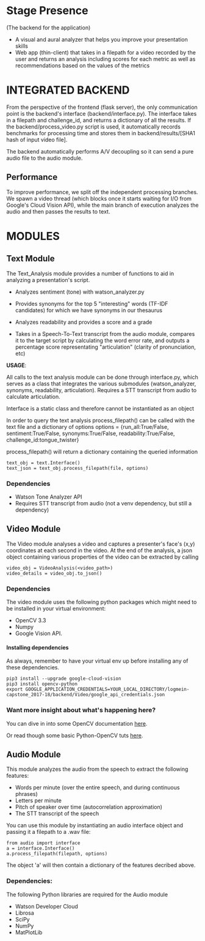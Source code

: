 # Stage Presence
(The backend for the application)

- A visual and aural analyzer that helps you improve your presentation skills
- Web app (thin-client) that takes in a filepath for a video recorded by the user and returns an analysis including scores for each metric as well as recommendations based on the values of the metrics

# INTEGRATED BACKEND

From the perspective of the frontend (flask server), the only communication point is the backend's interface (backend/interface.py). The interface takes in a filepath and challenge_id, and returns a dictionary of all the results. If the backend/process_video.py script is used, it automatically records benchmarks for processing time and stores them in backend/results/\[SHA1 hash of input video file].

The backend automatically performs A/V decoupling so it can send a pure audio file to the audio module.

## Performance

To improve performance, we split off the independent processing branches. We spawn a video thread (which blocks once it starts waiting for I/O from Google's Cloud Vision API), while the main branch of execution analyzes the audio and then passes the results to text.

# MODULES

## Text Module

The Text_Analysis module provides a number of functions to aid in analyzing a presentation's script.

- Analyzes sentiment (tone) with watson_analyzer.py

- Provides synonyms for the top 5 "interesting" words (TF-IDF candidates) for which we have synonyms in our thesaurus

- Analyzes readability and provides a score and a grade

- Takes in a Speech-To-Text transcript from the audio module, compares it to the target script by calculating the word error rate, and outputs a percentage score representating "articulation" (clarity of pronunciation, etc)

**USAGE**:

All calls to the text analysis module can be done through interface.py, which serves as a class that integrates the various submodules (watson_analyzer, synonyms, readability, articulation). Requires a STT transcript from audio to calculate articulation.

Interface is a static class and therefore cannot be instantiated as an object

In order to query the text analysis process_filepath() can be called with the text file and a dictionary of options
    options = {run_all:True/False, sentiment:True/False, synonyms:True/False, readability:True/False, challenge_id:tongue_twister}

process_filepath() will return a dictionary containing the queried information

```
text_obj = text.Interface()
text_json = text_obj.process_filepath(file, options)
```

### Dependencies
* Watson Tone Analyzer API
* Requires STT transcript from audio (not a venv dependency, but still a dependency)

## Video Module

The Video module analyses a video and captures a presenter's face's (x,y) coordinates at each second in the video. At the end of the analysis, a json object containing various properties of the video can be extracted by calling

```
video_obj = VideoAnalysis(<video_path>)
video_details = video_obj.to_json()
```

### Dependencies
The video module uses the following python packages which might need to be installed in your virtual environment:
* OpenCV 3.3
* Numpy
* Google Vision API.

#### Installing dependencies

As always, remember to have your virtual env up before installing any of these dependencies.
```
pip3 install --upgrade google-cloud-vision
pip3 install opencv-python
export GOOGLE_APPLICATION_CREDENTIALS=YOUR_LOCAL_DIRECTORY/logmein-capstone_2017-18/backend/Video/google_api_credentials.json

```

### Want more insight about what's happening here?

You can dive in into some OpenCV documentation [here](https://opencv-python-tutroals.readthedocs.io/en/latest/py_tutorials/py_video/py_lucas_kanade/py_lucas_kanade.html#lucas-kanade).

Or read though some basic Python-OpenCV tuts [here](https://pythonprogramming.net/haar-cascade-face-eye-detection-python-opencv-tutorial/?completed=/mog-background-reduction-python-opencv-tutorial/).

## Audio Module
This module analyzes the audio from the speech to extract the following features:
- Words per minute (over the entire speech, and during continuous phrases)
- Letters per minute
- Pitch of speaker over time (autocorrelation approximation)
- The STT transcript of the speech

You can use this module by instantiating an audio interface object and passing it a filepath to a .wav file:

```
from audio import interface
a = interface.Interface()
a.process_filepath(filepath, options)
```

The object 'a' will then contain a dictionary of the features decribed above.

### Dependencies:
The following Python libraries are required for the Audio module
* Watson Developer Cloud
* Librosa
* SciPy
* NumPy
* MatPlotLib
